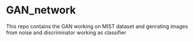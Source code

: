 # GAN_network 
This repo contains the GAN working on MIST dataset and genrating images from noise and discriminator working as classifier 
